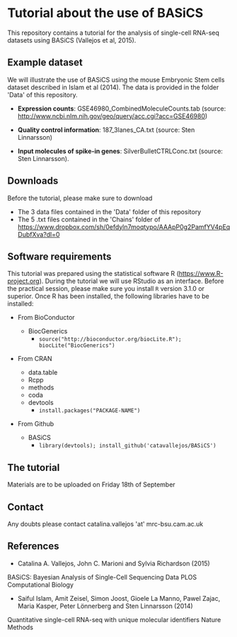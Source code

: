 # Tutorial about the use of  BASiCS

This repository contains a tutorial for the analysis of single-cell RNA-seq datasets using BASiCS (Vallejos et al, 2015). 

## Example dataset

We will illustrate the use of BASiCS using the mouse Embryonic Stem cells dataset described in Islam et al (2014). The data is provided in the folder 'Data' of this repository.

- **Expression counts**: GSE46980_CombinedMoleculeCounts.tab (source: http://www.ncbi.nlm.nih.gov/geo/query/acc.cgi?acc=GSE46980)

- **Quality control information**: 187_3lanes_CA.txt (source: Sten Linnarsson)

- **Input molecules of spike-in genes**: SilverBulletCTRLConc.txt (source: Sten Linnarsson).

## Downloads

Before the tutorial, please make sure to download

* The 3 data files contained in the 'Data' folder of this repository
* The 5 .txt files contained in the 'Chains' folder of https://www.dropbox.com/sh/0efdyln7moqtypo/AAApP0g2PamfYV4pEqDubfXva?dl=0

## Software requirements

This tutorial was prepared using the statistical software R (https://www.R-project.org). During the tutorial we will use RStudio as an interface. Before the practical session, please make sure you install `R` version 3.1.0 or superior. Once R has been installed, the following libraries have to be installed:

* From BioConductor
	+ BiocGenerics
		- `source("http://bioconductor.org/biocLite.R"); biocLite("BiocGenerics")`	  
* From CRAN
	+ data.table  
	+ Rcpp
	+ methods
	+ coda
	+ devtools
		- `install.packages("PACKAGE-NAME")`

* From Github
	+ BASiCS
		- `library(devtools); install_github('catavallejos/BASiCS')` 

## The tutorial

Materials are to be uploaded on Friday 18th of September

## Contact

Any doubts please contact catalina.vallejos 'at' mrc-bsu.cam.ac.uk


## References

* Catalina A. Vallejos, John C. Marioni and Sylvia Richardson (2015)

BASiCS: Bayesian Analysis of Single-Cell Sequencing Data
PLOS Computational Biology

* Saiful Islam, Amit Zeisel, Simon Joost, Gioele La Manno, Pawel Zajac, Maria Kasper, Peter Lönnerberg and Sten Linnarsson (2014)

Quantitative single-cell RNA-seq with unique molecular identifiers
Nature Methods

